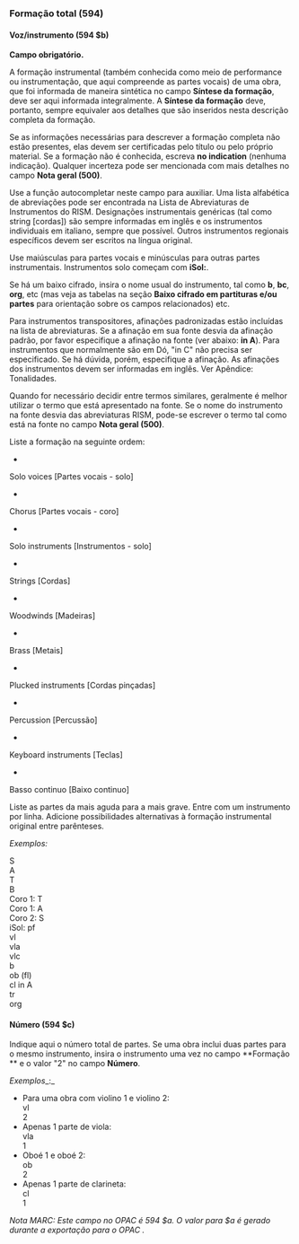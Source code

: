 ### Formação total (594)

#### Voz/instrumento (594 $b)
**Campo obrigatório.**

A formação instrumental (também conhecida como meio de performance ou instrumentação, que aqui compreende as partes vocais) de uma obra, que foi informada de maneira sintética no campo **Síntese da formação**, deve ser aqui informada integralmente. A **Síntese da formação** deve, portanto, sempre equivaler aos detalhes que são inseridos nesta descrição completa da formação.

Se as informações necessárias para descrever a formação completa não estão presentes, elas devem ser certificadas pelo título ou pelo próprio material. Se a formação não é conhecida, escreva **no indication** (nenhuma indicação). Qualquer incerteza pode ser mencionada com mais detalhes no campo **Nota geral (500)**.     

Use a função autocompletar neste campo para auxiliar. Uma lista alfabética de abreviações pode ser encontrada na Lista de Abreviaturas de Instrumentos do RISM. Designações instrumentais genéricas (tal como string [cordas]) são sempre informadas em inglês e os instrumentos individuais em italiano, sempre que possível. Outros instrumentos regionais específicos devem ser escritos na língua original.

Use maiúsculas para partes vocais e minúsculas para outras partes instrumentais. Instrumentos solo começam com **iSol:**.

Se há um baixo cifrado, insira o nome usual do instrumento, tal como **b**, **bc**, **org**, etc (mas veja as tabelas na seção **Baixo cifrado em partituras e/ou partes** para orientação sobre os campos relacionados) etc.

Para instrumentos transpositores, afinações padronizadas estão incluídas na lista de abreviaturas. Se a afinação em sua fonte desvia da afinação padrão, por favor especifique a afinação na fonte (ver abaixo: **in A**). Para instrumentos que normalmente são em Dó, "in C" não precisa ser especificado. Se há dúvida, porém, especifique a afinação. As afinações dos instrumentos devem ser informadas em inglês. Ver Apêndice: Tonalidades.

Quando for necessário decidir entre termos similares, geralmente é melhor utilizar o termo que está apresentado na fonte. Se o nome do instrumento na fonte desvia das abreviaturas RISM, pode-se escrever o termo tal como está na fonte no campo **Nota geral (500)**.  

Liste a formação na seguinte ordem: 

- 

Solo voices [Partes vocais - solo]

- 

Chorus [Partes vocais - coro]

- 

Solo instruments [Instrumentos - solo]

- 

Strings [Cordas]

- 

Woodwinds [Madeiras]

- 

Brass [Metais]

- 

Plucked instruments [Cordas pinçadas]

- 

Percussion [Percussão]

- 

Keyboard instruments [Teclas]

- 

Basso continuo [Baixo continuo]

Liste as partes da mais aguda para a mais grave. Entre com um instrumento por linha. Adicione possibilidades alternativas à formação instrumental original entre parênteses.

_Exemplos:_

S  
A  
T  
B  
Coro 1: T  
Coro 1: A  
Coro 2: S  
iSol: pf  
vl  
vla  
vlc  
b  
ob (fl)  
cl in A  
tr  
org

 

#### Número (594 $c)

Indique aqui o número total de partes. Se uma obra inclui duas partes para o mesmo instrumento, insira o instrumento uma vez no campo **Formação ** e o valor "2" no campo **Número**.

_Exemplos__:_

- Para uma obra com violino 1 e violino 2:  
vl  
2
- Apenas 1 parte de viola:  
vla  
1
- Oboé 1 e oboé 2:  
ob  
2
- Apenas 1 parte de clarineta:  
cl  
1
  
_Nota MARC: Este campo no OPAC é 594 $a. O valor para $a é gerado durante a exportação para o OPAC_ _._